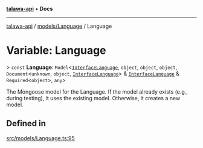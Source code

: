 [**talawa-api**](../../../README.md) • **Docs**

***

[talawa-api](../../../modules.md) / [models/Language](../README.md) / Language

# Variable: Language

\> `const` **Language**: `Model`\<[`InterfaceLanguage`](../interfaces/InterfaceLanguage.md), `object`, `object`, `object`, `Document`\<`unknown`, `object`, [`InterfaceLanguage`](../interfaces/InterfaceLanguage.md)\> & [`InterfaceLanguage`](../interfaces/InterfaceLanguage.md) & `Required`\<`object`\>, `any`\>

The Mongoose model for the Language.
If the model already exists (e.g., during testing), it uses the existing model.
Otherwise, it creates a new model.

## Defined in

[src/models/Language.ts:95](https://github.com/PalisadoesFoundation/talawa-api/blob/fb5076f344cd74d4e51c692cbc70fc337bf1ac39/src/models/Language.ts#L95)
